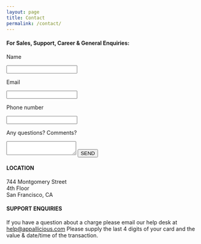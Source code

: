 ```yaml
---
layout: page
title: Contact
permalink: /contact/
---
```

<div id='contact-form'>
  <h4>For Sales, Support, Career & General Enquiries:</h4>
  <form action="https://formspree.io/isabel@appallicious.com" method="POST">
    <p>Name</p>
    <input class='form-input' type="text" name="name">
    <p>Email</p>
    <input class='form-input' type="email" name="_replyto">
    <p>Phone number</p>
    <input class='form-input' type="phone" name="_phone">
    <p>Any questions? Comments?</p>
    <textarea type="message" name="_message"></textarea>
    <input type="text" name="_gotcha" style="display:none" />
    <input id='submit' type="submit" value="SEND">
  </form> 
</div>
<div>
  <h4>LOCATION</h4>
  744 Montgomery Street
  <br>
  4th Floor
  <br>
  San Francisco, CA
</div>
<div id='contact-second-paragraph'>
  <h4>SUPPORT ENQUIRIES</h4>
  If you have a question about a charge please email our help desk at <a href='mailto:help@appallicious.com'>help@appallicious.com</a> Please supply the last 4 digits of your card and the value & date/time of the transaction.
</div>
